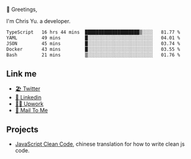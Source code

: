 👋 Greetings, 

I'm Chris Yu. a developer. 


<!--START_SECTION:waka-->

```txt
TypeScript   16 hrs 44 mins  ████████████████████▒░░░░   81.77 %
YAML         49 mins         █░░░░░░░░░░░░░░░░░░░░░░░░   04.01 %
JSON         45 mins         █░░░░░░░░░░░░░░░░░░░░░░░░   03.74 %
Docker       43 mins         █░░░░░░░░░░░░░░░░░░░░░░░░   03.55 %
Bash         21 mins         ▒░░░░░░░░░░░░░░░░░░░░░░░░   01.76 %
```

<!--END_SECTION:waka-->

## Link me

- [🏖️ Twitter](https://twitter.com/yuetong3yu)
- [🧳 Linkedin](https://www.linkedin.com/in/yuetong3yu)
- [👨‍💻 Upwork](https://www.upwork.com/freelancers/~019f5d35fda67374fb)
- [📧 Mail To Me](mailto:yuetong3yu@gmail.com)


## Projects 

- [JavaScript Clean Code](https://js-clean-code-cn.vercel.app/), chinese translation for how to write clean js code.
